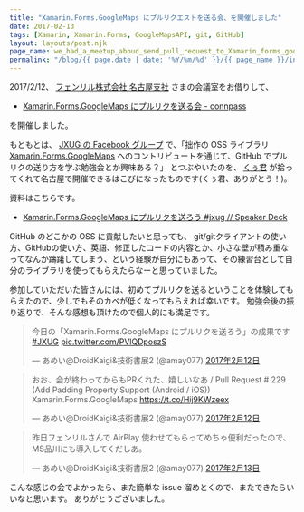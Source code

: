 ```yaml
---
title: "Xamarin.Forms.GoogleMaps にプルリクエストを送る会、を開催しました"
date: 2017-02-13
tags: [Xamarin, Xamarin.Forms, GoogleMapsAPI, git, GitHub]
layout: layouts/post.njk
page_name: we_had_a_meetup_aboud_send_pull_request_to_Xamarin_forms_googlemaps
permalink: "/blog/{{ page.date | date: '%Y/%m/%d' }}/{{ page_name }}/index.html"
---
```


2017/2/12、 [フェンリル株式会社 名古屋支社](http://www.fenrir-inc.com/jp/corporate/) さまの会議室をお借りして、

* [Xamarin.Forms.GoogleMaps にプルリクを送る会 - connpass](https://jxug.connpass.com/event/49852/)

を開催しました。

<!--more-->

もともとは、 [JXUG の Facebook グループ](https://www.facebook.com/groups/xm.jxug/) で、「拙作の OSS ライブラリ [Xamarin.Forms.GoogleMaps](https://github.com/amay077/Xamarin.Forms.GoogleMaps) へのコントリビュートを通じて、GitHub でプルリクの送り方を学ぶ勉強会とか興味ある？」 とつぶやいたのを、 [くぅ君](https://twitter.com/Fumiya_Kume) が拾ってくれて名古屋で開催できるはこびになったものです(くぅ君、ありがとう！)。

資料はこちらです。

* [Xamarin.Forms.GoogleMaps にプルリクを送ろう #jxug // Speaker Deck](https://speakerdeck.com/amay077/xamarin-dot-forms-dot-googlemaps-nipururikuwosong-rou-number-jxug)

GitHub のどこかの OSS に貢献したいと思っても、 git/gitクライアントの使い方、GitHubの使い方、英語、修正したコードの内容とか、小さな壁が積み重なってなんか躊躇してしまう、という経験が自分にもあって、その練習台として自分のライブラリを使ってもらえたらなーと思っていました。

参加していただいた皆さんには、初めてプルリクを送るということを体験してもらえたので、少しでもそのカベが低くなってもらえれば幸いです。
勉強会後の振り返りで、そんな感想も頂けたので個人的にも満足です。

<blockquote class="twitter-tweet" data-lang="ja"><p lang="ja" dir="ltr">今日の「Xamarin.Forms.GoogleMaps にプルリクを送ろう」の成果です <a href="https://twitter.com/hashtag/JXUG?src=hash">#JXUG</a> <a href="https://t.co/PVlQDposzS">pic.twitter.com/PVlQDposzS</a></p>&mdash; あめい@DroidKaigi&amp;技術書展2 (@amay077) <a href="https://twitter.com/amay077/status/830685147963854848">2017年2月12日</a></blockquote>
<script async src="//platform.twitter.com/widgets.js" charset="utf-8"></script>

<blockquote class="twitter-tweet" data-cards="hidden" data-lang="ja"><p lang="ja" dir="ltr">おお、会が終わってからもPRくれた、嬉しいなあ / Pull Request # 229 (Add Padding Property Support (Android / iOS)) Xamarin.Forms.GoogleMaps <a href="https://t.co/Hij9KWzeex">https://t.co/Hij9KWzeex</a></p>&mdash; あめい@DroidKaigi&amp;技術書展2 (@amay077) <a href="https://twitter.com/amay077/status/830764733611401220">2017年2月12日</a></blockquote>
<script async src="//platform.twitter.com/widgets.js" charset="utf-8"></script>

<blockquote class="twitter-tweet" data-lang="ja"><p lang="ja" dir="ltr">昨日フェンリルさんで AirPlay 使わせてもらってめちゃ便利だったので、MS品川にも導入してくだしあ。</p>&mdash; あめい@DroidKaigi&amp;技術書展2 (@amay077) <a href="https://twitter.com/amay077/status/830981848637411328">2017年2月13日</a></blockquote>
<script async src="//platform.twitter.com/widgets.js" charset="utf-8"></script>

こんな感じの会でよかったら、また簡単な issue 溜めとくので、またできたらいいなと思います。
ありがとうございました。